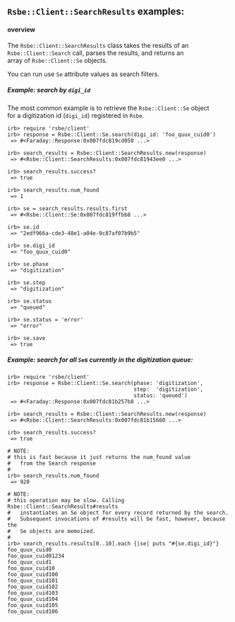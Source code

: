 ## `Rsbe::Client::SearchResults` examples:

#### overview

The `Rsbe::Client::SearchResults` class takes the results of an  
`Rsbe::Client::Search` call, parses the results, and returns an  
array of `Rsbe::Client::Se` objects.  

You can run use `Se` attribute values as search filters.


##### Example: search by `digi_id`  

The most common example is to retrieve the `Rsbe::Client::Se` object  
for a digitization id (`digi_id`) registered in `Rsbe`.

```
irb> require 'rsbe/client'
irb> response = Rsbe::Client::Se.search(digi_id: 'foo_quux_cuid0')
 => #<Faraday::Response:0x007fdc819cd050 ...>

irb> search_results = Rsbe::Client::SearchResults.new(response)
 => #<Rsbe::Client::SearchResults:0x007fdc81943ee0 ...>

irb> search_results.success?
 => true

irb> search_results.num_found
 => 1

irb> se = search_results.results.first
 => #<Rsbe::Client::Se:0x007fdc819ffbb8 ...>

irb> se.id
 => "2edf966a-cde3-48e1-a04e-9c87af07b9b5"

irb> se.digi_id
 => "foo_quux_cuid0"

irb> se.phase
 => "digitization"

irb> se.step
 => "digitization"

irb> se.status
 => "queued"

irb> se.status = 'error'
 => "error"

irb> se.save
 => true

```


##### Example: search for all `Se`s currently in the digitization queue:

```
irb> require 'rsbe/client'
irb> response = Rsbe::Client::Se.search(phase: 'digitization',
                                        step:  'digitization',
                                        status: 'queued')
 => #<Faraday::Response:0x007fdc81b257b8 ...>

irb> search_results = Rsbe::Client::SearchResults.new(response)
 => #<Rsbe::Client::SearchResults:0x007fdc81b15660 ...>

irb> search_results.success?
 => true

# NOTE:
# this is fast because it just returns the num_found value
#   from the Search response  
#  
irb> search_results.num_found
 => 920

# NOTE:
# this operation may be slow. Calling Rsbe::Client::SearchResults#results
#   instantiates an Se object for every record returned by the search.  
#   Subsequent invocations of #results will be fast, however, because the
#   Se objects are memoized.
#
irb> search_results.results[0..10].each {|se| puts "#{se.digi_id}"}
foo_quux_cuid0
foo_quux_cuid01234
foo_quux_cuid1
foo_quux_cuid10
foo_quux_cuid100
foo_quux_cuid101
foo_quux_cuid102
foo_quux_cuid103
foo_quux_cuid104
foo_quux_cuid105
foo_quux_cuid106

```
